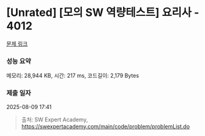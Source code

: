 # [Unrated] [모의 SW 역량테스트] 요리사 - 4012 

[문제 링크](https://swexpertacademy.com/main/code/problem/problemDetail.do?contestProbId=AWIeUtVakTMDFAVH) 

### 성능 요약

메모리: 28,944 KB, 시간: 217 ms, 코드길이: 2,179 Bytes

### 제출 일자

2025-08-09 17:41



> 출처: SW Expert Academy, https://swexpertacademy.com/main/code/problem/problemList.do